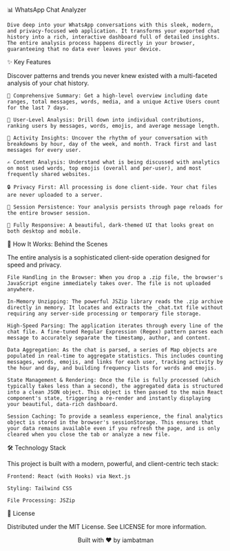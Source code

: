 📊 WhatsApp Chat Analyzer

<div align="center">

</div>

    Dive deep into your WhatsApp conversations with this sleek, modern, and privacy-focused web application. It transforms your exported chat history into a rich, interactive dashboard full of detailed insights. The entire analysis process happens directly in your browser, guaranteeing that no data ever leaves your device.

✨ Key Features

Discover patterns and trends you never knew existed with a multi-faceted analysis of your chat history.

    📜 Comprehensive Summary: Get a high-level overview including date ranges, total messages, words, media, and a unique Active Users count for the last 7 days.

    👤 User-Level Analysis: Drill down into individual contributions, ranking users by messages, words, emojis, and average message length.

    📅 Activity Insights: Uncover the rhythm of your conversation with breakdowns by hour, day of the week, and month. Track first and last messages for every user.

    ✍️ Content Analysis: Understand what is being discussed with analytics on most used words, top emojis (overall and per-user), and most frequently shared websites.

    🔒 Privacy First: All processing is done client-side. Your chat files are never uploaded to a server.

    🔄 Session Persistence: Your analysis persists through page reloads for the entire browser session.

    📱 Fully Responsive: A beautiful, dark-themed UI that looks great on both desktop and mobile.

🚀 How It Works: Behind the Scenes

The entire analysis is a sophisticated client-side operation designed for speed and privacy.

    File Handling in the Browser: When you drop a .zip file, the browser's JavaScript engine immediately takes over. The file is not uploaded anywhere.

    In-Memory Unzipping: The powerful JSZip library reads the .zip archive directly in memory. It locates and extracts the _chat.txt file without requiring any server-side processing or temporary file storage.

    High-Speed Parsing: The application iterates through every line of the chat file. A fine-tuned Regular Expression (Regex) pattern parses each message to accurately separate the timestamp, author, and content.

    Data Aggregation: As the chat is parsed, a series of Map objects are populated in real-time to aggregate statistics. This includes counting messages, words, emojis, and links for each user, tracking activity by the hour and day, and building frequency lists for words and emojis.

    State Management & Rendering: Once the file is fully processed (which typically takes less than a second), the aggregated data is structured into a clean JSON object. This object is then passed to the main React component's state, triggering a re-render and instantly displaying your beautiful, data-rich dashboard.

    Session Caching: To provide a seamless experience, the final analytics object is stored in the browser's sessionStorage. This ensures that your data remains available even if you refresh the page, and is only cleared when you close the tab or analyze a new file.

🛠️ Technology Stack

This project is built with a modern, powerful, and client-centric tech stack:

    Frontend: React (with Hooks) via Next.js

    Styling: Tailwind CSS

    File Processing: JSZip

📄 License

Distributed under the MIT License. See LICENSE for more information.

<div align="center">

Built with ❤️ by iambatman

</div>
